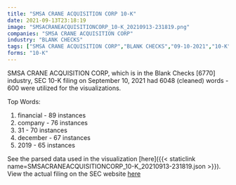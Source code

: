 ```yaml
---
title: "SMSA CRANE ACQUISITION CORP 10-K"
date: 2021-09-13T23:18:19
image: "SMSACRANEACQUISITIONCORP_10-K_20210913-231819.png"
companies: "SMSA CRANE ACQUISITION CORP"
industry: "BLANK CHECKS"
tags: ["SMSA CRANE ACQUISITION CORP","BLANK CHECKS","09-10-2021","10-K"]
forms: "10-K"
---
```

SMSA CRANE ACQUISITION CORP, which is in the Blank Checks [6770] industry, SEC 10-K filing on September 10, 2021 had 6048 (cleaned) words - 600 were utilized for the visualizations.

Top Words:
1. financial - 89 instances
2. company - 76 instances
3. 31 - 70 instances
4. december - 67 instances
5. 2019 - 65 instances


See the parsed data used in the visualization [here]({{< staticlink name=SMSACRANEACQUISITIONCORP_10-K_20210913-231819.json >}}).  
View the actual filing on the SEC website [here](https://www.sec.gov/Archives/edgar/data/1473287/0001553350-21-000797.txt)